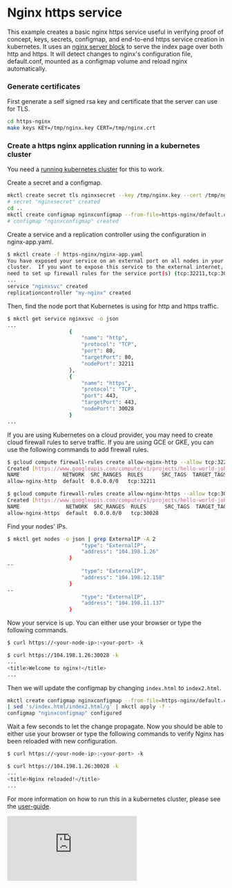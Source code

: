 
# Nginx https service

This example creates a basic nginx https service useful in verifying proof of concept, keys, secrets, configmap, and end-to-end https service creation in kubernetes.
It uses an [nginx server block](http://wiki.nginx.org/ServerBlockExample) to serve the index page over both http and https. It will detect changes to nginx's configuration file, default.conf, mounted as a configmap volume and reload nginx automatically.

### Generate certificates

First generate a self signed rsa key and certificate that the server can use for TLS.

```sh
cd https-nginx
make keys KEY=/tmp/nginx.key CERT=/tmp/nginx.crt
```

### Create a https nginx application running in a kubernetes cluster

You need a [running kubernetes cluster](https://kubernetes.io/docs/setup/pick-right-solution/) for this to work.

Create a secret and a configmap.

```sh
mkctl create secret tls nginxsecret --key /tmp/nginx.key --cert /tmp/nginx.crt
# secret "nginxsecret" created
cd ..
mkctl create configmap nginxconfigmap --from-file=https-nginx/default.conf
# configmap "nginxconfigmap" created
```

Create a service and a replication controller using the configuration in nginx-app.yaml.

```sh
$ mkctl create -f https-nginx/nginx-app.yaml
You have exposed your service on an external port on all nodes in your
cluster.  If you want to expose this service to the external internet, you may
need to set up firewall rules for the service port(s) (tcp:32211,tcp:30028) to serve traffic.
...
service "nginxsvc" created
replicationcontroller "my-nginx" created
```

Then, find the node port that Kubernetes is using for http and https traffic.

```sh
$ mkctl get service nginxsvc -o json
...
                    {
                        "name": "http",
                        "protocol": "TCP",
                        "port": 80,
                        "targetPort": 80,
                        "nodePort": 32211
                    },
                    {
                        "name": "https",
                        "protocol": "TCP",
                        "port": 443,
                        "targetPort": 443,
                        "nodePort": 30028
                    }
...
```

If you are using Kubernetes on a cloud provider, you may need to create cloud firewall rules to serve traffic.
If you are using GCE or GKE, you can use the following commands to add firewall rules.

```sh
$ gcloud compute firewall-rules create allow-nginx-http --allow tcp:32211 --description "Incoming http allowed."
Created [https://www.googleapis.com/compute/v1/projects/hello-world-job/global/firewalls/allow-nginx-http].
NAME              NETWORK  SRC_RANGES  RULES      SRC_TAGS  TARGET_TAGS
allow-nginx-http  default  0.0.0.0/0   tcp:32211

$ gcloud compute firewall-rules create allow-nginx-https --allow tcp:30028 --description "Incoming https allowed."
Created [https://www.googleapis.com/compute/v1/projects/hello-world-job/global/firewalls/allow-nginx-https].
NAME               NETWORK  SRC_RANGES  RULES      SRC_TAGS  TARGET_TAGS
allow-nginx-https  default  0.0.0.0/0   tcp:30028
```

Find your nodes' IPs.

```sh
$ mkctl get nodes -o json | grep ExternalIP -A 2
                        "type": "ExternalIP",
                        "address": "104.198.1.26"
                    }
--
                        "type": "ExternalIP",
                        "address": "104.198.12.158"
                    }
--
                        "type": "ExternalIP",
                        "address": "104.198.11.137"
                    }
```

Now your service is up. You can either use your browser or type the following commands.

```sh
$ curl https://<your-node-ip>:<your-port> -k

$ curl https://104.198.1.26:30028 -k
...
<title>Welcome to nginx!</title>
...
```

Then we will update the configmap by changing `index.html` to `index2.html`.

```sh
mkctl create configmap nginxconfigmap --from-file=https-nginx/default.conf -o yaml --dry-run\
| sed 's/index.html/index2.html/g' | mkctl apply -f -
configmap "nginxconfigmap" configured
```

Wait a few seconds to let the change propagate. Now you should be able to either use your browser or type the following commands to verify Nginx has been reloaded with new configuration.

```sh
$ curl https://<your-node-ip>:<your-port> -k

$ curl https://104.198.1.26:30028 -k
...
<title>Nginx reloaded!</title>
...
```

For more information on how to run this in a kubernetes cluster, please see the [user-guide](https://kubernetes.io/docs/concepts/services-networking/connect-applications-service/).

<!-- BEGIN MUNGE: GENERATED_ANALYTICS -->
[![Analytics](https://kubernetes-site.appspot.com/UA-36037335-10/GitHub/https-nginx/README.md?pixel)]()
<!-- END MUNGE: GENERATED_ANALYTICS -->
